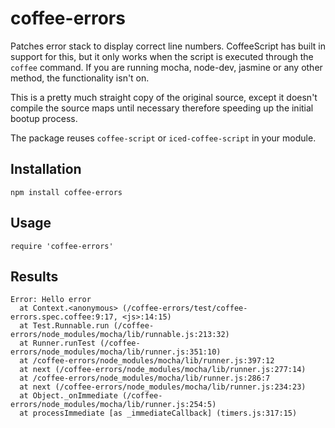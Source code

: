 # coffee-errors

Patches error stack to display correct line numbers. CoffeeScript has built in support for this, but it only
works when the script is executed through the `coffee` command. If you are running mocha, node-dev, jasmine
or any other method, the functionality isn't on.

This is a pretty much straight copy of the original source, except it doesn't compile the source maps until
necessary therefore speeding up the initial bootup process.

The package reuses `coffee-script` or `iced-coffee-script` in your module.

## Installation

    npm install coffee-errors

## Usage

    require 'coffee-errors'

## Results

    Error: Hello error
      at Context.<anonymous> (/coffee-errors/test/coffee-errors.spec.coffee:9:17, <js>:14:15)
      at Test.Runnable.run (/coffee-errors/node_modules/mocha/lib/runnable.js:213:32)
      at Runner.runTest (/coffee-errors/node_modules/mocha/lib/runner.js:351:10)
      at /coffee-errors/node_modules/mocha/lib/runner.js:397:12
      at next (/coffee-errors/node_modules/mocha/lib/runner.js:277:14)
      at /coffee-errors/node_modules/mocha/lib/runner.js:286:7
      at next (/coffee-errors/node_modules/mocha/lib/runner.js:234:23)
      at Object._onImmediate (/coffee-errors/node_modules/mocha/lib/runner.js:254:5)
      at processImmediate [as _immediateCallback] (timers.js:317:15)